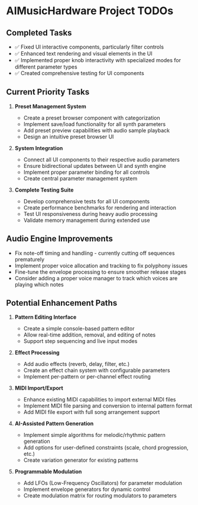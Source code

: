 # AIMusicHardware Project TODOs

## Completed Tasks
- ✅ Fixed UI interactive components, particularly filter controls
- ✅ Enhanced text rendering and visual elements in the UI
- ✅ Implemented proper knob interactivity with specialized modes for different parameter types
- ✅ Created comprehensive testing for UI components

## Current Priority Tasks

1. **Preset Management System**
   - Create a preset browser component with categorization
   - Implement save/load functionality for all synth parameters
   - Add preset preview capabilities with audio sample playback
   - Design an intuitive preset browser UI

2. **System Integration**
   - Connect all UI components to their respective audio parameters
   - Ensure bidirectional updates between UI and synth engine
   - Implement proper parameter binding for all controls
   - Create central parameter management system

3. **Complete Testing Suite**
   - Develop comprehensive tests for all UI components
   - Create performance benchmarks for rendering and interaction
   - Test UI responsiveness during heavy audio processing
   - Validate memory management during extended use

## Audio Engine Improvements
- Fix note-off timing and handling - currently cutting off sequences prematurely
- Implement proper voice allocation and tracking to fix polyphony issues
- Fine-tune the envelope processing to ensure smoother release stages
- Consider adding a proper voice manager to track which voices are playing which notes

## Potential Enhancement Paths

1. **Pattern Editing Interface**
   - Create a simple console-based pattern editor
   - Allow real-time addition, removal, and editing of notes
   - Support step sequencing and live input modes

2. **Effect Processing**
   - Add audio effects (reverb, delay, filter, etc.)
   - Create an effect chain system with configurable parameters
   - Implement per-pattern or per-channel effect routing

3. **MIDI Import/Export**
   - Enhance existing MIDI capabilities to import external MIDI files
   - Implement MIDI file parsing and conversion to internal pattern format
   - Add MIDI file export with full song arrangement support

4. **AI-Assisted Pattern Generation**
   - Implement simple algorithms for melodic/rhythmic pattern generation
   - Add options for user-defined constraints (scale, chord progression, etc.)
   - Create variation generator for existing patterns

5. **Programmable Modulation**
   - Add LFOs (Low-Frequency Oscillators) for parameter modulation
   - Implement envelope generators for dynamic control
   - Create modulation matrix for routing modulators to parameters